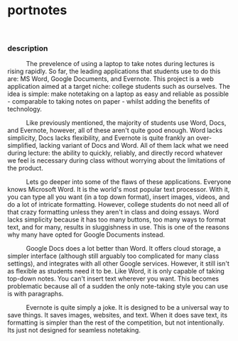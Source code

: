 <h1>portnotes</h1>
<br>
<h3 style="">description</h3>
<p style="text-indent: 3em;">The prevelence of using a laptop to take notes during lectures is rising rapidly. So far, the leading applications that students use to do this are: MS Word, Google Documents, and Evernote. This project is a web application aimed at a target niche: college students such as ourselves. The idea is simple: make notetaking on a laptop as easy and reliable as possible - comparable to taking notes on paper - whilst adding the benefits of technology.</p>
<p style="text-indent: 3em;">
Like previously mentioned, the majority of students use Word, Docs, and Evernote, however, all of these aren't quite good enough. Word lacks simplicity, Docs lacks flexibility, and Evernote is quite frankly an over-simplified, lacking variant of Docs and Word. All of them lack what we need during lecture: the ability to quickly, reliably, and directly record whatever we feel is necessary during class without worrying about the limitations of the product.
</p>
<p style="text-indent: 3em;">
Lets go deeper into some of the flaws of these applications. Everyone knows Microsoft Word. It is the world's most popular text processor. With it, you can type all you want (in a top down format), insert images, videos, and do a lot of intricate formatting. However, college students do not need all of that crazy formatting unless they aren't in class and doing essays. Word lacks simplicity because it has too many buttons, too many ways to format text, and for many, results in sluggishness in use. This is one of the reasons why many have opted for Google Documents instead.
</p>
<p style="text-indent: 3em;">
Google Docs does a lot better than Word. It offers cloud storage, a simpler interface (although still arguably too complicated for many class settings), and integrates with all other Google services. However, it still isn't as flexible as students need it to be. Like Word, it is only capable of taking top-down notes. You can't insert text wherever you want. This becomes problematic because all of a sudden the only note-taking style you can use is with paragraphs. 
</p>
<p style="text-indent: 3em;">
Evernote is quite simply a joke. It is designed to be a universal way to save things. It saves images, websites, and text. When it does save text, its formatting is simpler than the rest of the competition, but not intentionally. Its just not designed for seamless notetaking.
</p>
